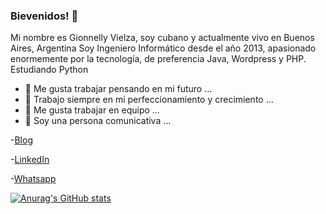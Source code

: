### Bievenidos! 👋

Mi nombre es Gionnelly Vielza, soy cubano y actualmente vivo en Buenos Aires, Argentina
Soy Ingeniero Informático desde el año 2013, apasionado enormemente por la tecnología,
de preferencia Java, Wordpress y PHP.
Estudiando Python


- 🔭 Me gusta trabajar pensando en mi futuro ...
- 🌱 Trabajo siempre en mi perfeccionamiento y crecimiento ...
- 👯 Me gusta trabajar en equipo ...
- 💬 Soy una persona comunicativa ...


-[Blog](https://gionnelly-v.com)

-[LinkedIn](https://www.linkedin.com/in/gionnelly-vielza-dur%C3%A1n-038875197/)

-[Whatsapp](https://wa.me/+5491150392391)

[![Anurag's GitHub stats](https://github-readme-stats.vercel.app/api?username=gvielza)](https://github.com/gvielza/github-readme-stats)



